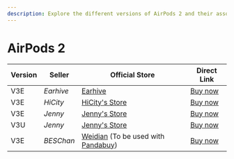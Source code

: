 ```yaml
---
description: Explore the different versions of AirPods 2 and their associated sellers. Find official stores and direct links to purchase AirPods 2 replicas.
---
```


# AirPods 2

| Version | Seller    | Official Store                                                                                      | Direct Link                             |
|---------|-----------|-----------------------------------------------------------------------------------------------------|-----------------------------------------|
| V3E     | *Earhive* | [Earhive](https://earhive.com)                                                                      | [Buy now](https://airreps.link/ehv3e)   |
| V3E     | *HiCity*  | [HiCity's Store](https://hicitypods.com)                                                            | [Buy now](https://airreps.link/hcv3md)  |
| V3E     | *Jenny*   | [Jenny's Store](https://jenny.airreps.info)                                                         | [Buy now](https://airreps.info/jenny)   |
| V3U     | *Jenny*   | [Jenny's Store](https://jenny.airreps.info)                                                         | [Buy now](http://airreps.info/jenny)    |
| V3E     | *BESChan* | [Weidian](https://airreps.link/beschan) (To be used with [Pandabuy](https://airreps.link/pandabuy)) | [Buy now](https://airreps.link/beschan) |